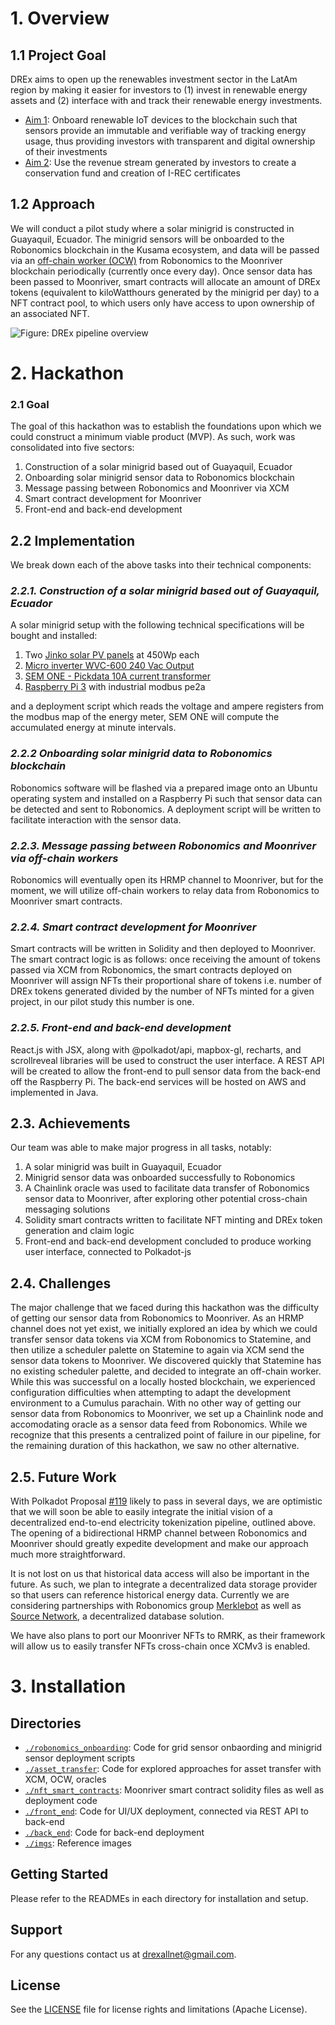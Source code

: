# 1. Overview
## 1.1 Project Goal 
DREx aims to open up the renewables investment sector in the LatAm region by making it easier for investors to (1) invest in renewable energy assets and (2) interface with and track their renewable energy investments. 
* <ins>Aim 1</ins>: Onboard renewable IoT devices to the blockchain such that sensors provide an immutable and verifiable way of tracking energy usage, thus providing investors with transparent and digital ownership of their investments
* <ins>Aim 2</ins>: Use the revenue stream generated by investors to create a conservation fund and creation of I-REC certificates

## 1.2 Approach 
We will conduct a pilot study where a solar minigrid is constructed in Guayaquil, Ecuador. The minigrid sensors will be onboarded to the Robonomics blockchain in the Kusama ecosystem, and data will be passed via an [off-chain worker (OCW)](https://docs.substrate.io/reference/how-to-guides/offchain-workers/) from Robonomics to the Moonriver blockchain periodically (currently once every day). Once sensor data has been passed to Moonriver, smart contracts will allocate an amount of DREx tokens (equivalent to kiloWatthours generated by the minigrid per day) to a NFT contract pool, to which users only have access to upon ownership of an associated NFT. 

![Figure: DREx pipeline overview](./imgs/overview_figure.png "*Figure 1*: DREx pipeline overview")

# 2.  Hackathon
### 2.1 Goal
The goal of this hackathon was to establish the foundations upon which we could construct a minimum viable product (MVP). As such, work was consolidated into five sectors:

1.	Construction of a solar minigrid based out of Guayaquil, Ecuador
2.	Onboarding solar minigrid sensor data to Robonomics blockchain
3.	Message passing between Robonomics and Moonriver via XCM
4.	Smart contract development for Moonriver
5.	Front-end and back-end development 

## 2.2 Implementation
We break down each of the above tasks into their technical components:

### *2.2.1. Construction of a solar minigrid based out of Guayaquil, Ecuador*
  A solar minigrid setup with the following technical specifications will be bought and installed:
  1. Two [Jinko solar PV panels](https://www.solarmaxstore.com/jinko-solar-450-watt-tiger-bifcial-mono-perc-solar-panel-clear-frame-white-backsheet-bow-156-half-cell.html) at 450Wp each 
  2. [Micro inverter WVC-600 240 Vac Output](https://www.amazon.com/MarsRock-Waterproof-Inverter-AC80-160V-Efficiency/dp/B075M8J35S)
  3. [SEM ONE - Pickdata 10A current transformer](https://www.pickdata.net/sites/default/files/Manual_SEM_One_V08-191218-EN.pdf)
  4. [Raspberry Pi 3](https://www.raspberrypi.com/products/raspberry-pi-3-model-b/) with industrial modbus pe2a

  and a deployment script which reads the voltage and ampere registers from the modbus map of the energy meter, SEM ONE will compute the accumulated energy at minute intervals.

### *2.2.2 Onboarding solar minigrid data to Robonomics blockchain*
Robonomics software will be flashed via a prepared image onto an Ubuntu operating system and installed on a Raspberry Pi such that sensor data can be detected and sent to Robonomics. A deployment script will be written to facilitate interaction with the sensor data.

### *2.2.3. Message passing between Robonomics and Moonriver via off-chain workers*
Robonomics will eventually open its HRMP channel to Moonriver, but for the moment, we will utilize off-chain workers to relay data from Robonomics to Moonriver smart contracts.

### *2.2.4. Smart contract development for Moonriver*
Smart contracts will be written in Solidity and then deployed to Moonriver. The smart contract logic is as follows: once receiving the amount of tokens passed via XCM from Robonomics, the smart contracts deployed on Moonriver will assign NFTs their proportional share of tokens i.e. number of DREx tokens generated divided by the number of NFTs minted for a given project, in our pilot study this number is one.
 
### *2.2.5. Front-end and back-end development*
React.js with JSX, along with @polkadot/api, mapbox-gl, recharts, and scrollreveal libraries will be used to construct the user interface. A REST API will be created to allow the front-end to pull sensor data from the back-end off the Raspberry Pi. The back-end services will be hosted on AWS and implemented in Java. 

## 2.3. Achievements
Our team was able to make major progress in all tasks, notably:
1. A solar minigrid was built in Guayaquil, Ecuador
2. Minigrid sensor data was onboarded successfully to Robonomics 
3. A Chainlink oracle was used to facilitate data transfer of Robonomics sensor data to Moonriver, after exploring other potential cross-chain messaging solutions
4. Solidity smart contracts written to facilitate NFT minting and DREx token generation and claim logic
5. Front-end and back-end development concluded to produce working user interface, connected to Polkadot-js

## 2.4. Challenges 
The major challenge that we faced during this hackathon was the difficulty of getting our sensor data from Robonomics to Moonriver. As an HRMP channel does not yet exist, we initially explored an idea by which we could transfer sensor data tokens via XCM from Robonomics to Statemine, and then utilize a scheduler palette on Statemine to again via XCM send the sensor data tokens to Moonriver. We discovered quickly that Statemine has no existing scheduler palette, and decided to integrate an off-chain worker. While this was successful on a locally hosted blockchain, we experienced configuration difficulties when attempting to adapt the development environment to a Cumulus parachain. With no other way of getting our sensor data from Robonomics to Moonriver, we set up a Chainlink node and accomodating oracle as a sensor data feed from Robonomics. While we recognize that this presents a centralized point of failure in our pipeline, for the remaining duration of this hackathon, we saw no other alternative.

## 2.5. Future Work
With Polkadot Proposal [#119](https://moonriver.polkassembly.network/referendum/119) likely to pass in several days, we are optimistic that we will soon be able to easily integrate the initial vision of a decentralized end-to-end electricity tokenization pipeline, outlined above. The opening of a bidirectional HRMP channel between Robonomics and Moonriver should greatly expedite development and make our approach much more straightforward.

It is not lost on us that historical data access will also be important in the future. As such, we plan to integrate a decentralized data storage provider so that users can reference historical energy data. Currently we are considering partnerships with Robonomics group [Merklebot](https://merklebot.com/) as well as [Source Network](https://source.network/), a decentralized database solution. 

We have also plans to port our Moonriver NFTs to RMRK, as their framework will allow us to easily transfer NFTs cross-chain once XCMv3 is enabled. 

# 3. Installation
## Directories
* <code>[./robonomics_onboarding](./robonomics_onboarding)</code>: Code for grid sensor onbaording and minigrid sensor deployment scripts
* <code>[./asset_transfer](./asset_transfer)</code>: Code for explored approaches for asset transfer with XCM, OCW, oracles 
* <code>[./nft_smart_contracts](./nft_smart_contracts)</code>: Moonriver smart contract solidity files as well as deployment code
* <code>[./front_end](./front_end)</code>: Code for UI/UX deployment, connected via REST API to back-end
* <code>[./back_end](./back_end)</code>: Code for back-end deployment
* <code>[./imgs](./imgs)</code>: Reference images

## Getting Started
Please refer to the READMEs in each directory for installation and setup.

## Support
For any questions contact us at drexallnet@gmail.com.

## License
See the [LICENSE](./LICENSE) file for license rights and limitations (Apache License).
